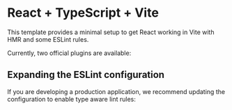 # React + TypeScript + Vite

This template provides a minimal setup to get React working in Vite with HMR and some ESLint rules.

Currently, two official plugins are available:



## Expanding the ESLint configuration

If you are developing a production application, we recommend updating the configuration to enable type aware lint rules:

